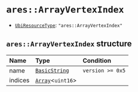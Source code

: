 # `ares::ArrayVertexIndex`

- [`UbiResourceType`](./index.md#ubiresourcetype-string): `"ares::ArrayVertexIndex"`

## `ares::ArrayVertexIndex` structure

| Name | Type | Condition |
| :-- | :-- | :-- |
| name | [`BasicString`](../base.md#basicstring-structure) | `version >= 0x5` |
| indices | [`Array`](../base.md#array-structure)<`uint16`> |  |
